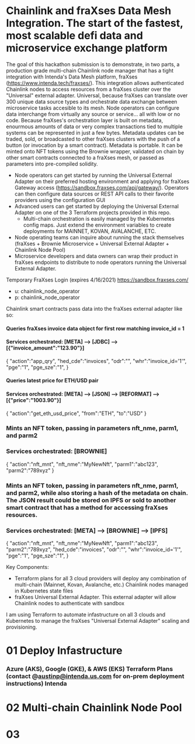 # Chainlink and fraXses Data Mesh Integration. The start of the fastest, most scalable defi data and microservice exchange platform

The goal of this hackathon submission is to demonstrate, in two parts, a production grade multi-chain Chainlink node manager that has a tight integration with Intenda's Data Mesh platform, fraXses (https://www.intenda.tech/fraxses/). This integration allows authenticated Chainlink nodes to access resources from a fraXses cluster over the "Universal" external adapter. Universal, because fraXses can translate over 300 unique data source types and orchestrate data exchange between microservice tasks accesible to its mesh. Node operators can configure data interchange from virtually any source or service... all with low or no code. Because fraXses's orchestration layer is built on metadata, enourmous amounts of data or very complex transactions tied to multiple systems can be represented in just a few bytes. Metadata updates can be traded, sold, or broadcasted to other fraXses clusters with the push of a button (or invocation by a smart contract). Metadata is portable. It can be minted onto NFT tokens using the Brownie wrapper, validated on chain by other smart contracts connected to a fraXses mesh, or passed as parameters into pre-compiled solidity.

- Node operators can get started by running the Universal External Adapter on their preferred hosting environment and applying for fraXses Gateway access (https://sandbox.fraxses.com/api/gateway/). Operators can then configure data sources or REST API calls to their favorite providers using the configuration GUI
- Advanced users can get started by deploying the Universal External Adapter on one of the 3 Terraform projects provided in this repo.  
  - Multi-chain orchestration is easily managed by the Kubernetes config maps. Just extend the environment variables to create deployments for MAINNET, KOVAN, AVALANCHE, ETC.
- Node operating teams can inquire about running the stack themselves (fraXses + Brownie Microservice + Universal External Adapter + Chainlink Node Pool)
- Microservice developers and data owners can wrap their product in fraXses endpoints to distribute to node operators running the Universal External Adapter.

Temporary FraXses Login (expires 4/16/2021) 
https://sandbox.fraxses.com/
- u: chainlink_node_operator
- p: chainlink_node_operator

Chainlink smart contracts pass data into the fraXses external adapter like so:

#### Queries fraXses invoice data object for first row matching invoice_id = 1
#### Services orchestrated: [META] --> [JDBC] --> [{"invoice_amount":"123.90"}]
{
  "action":"app_qry",
  "hed_cde":"invoices",
  "odr":"",
  "whr":"invoice_id='1'",
  "pge":"1",
  "pge_sze":"1",
}

#### Queries latest price for ETH/USD pair
#### Services orchestrated: [META] --> [JSON] --> [REFORMAT] --> [{"price":"1003.90"}]
{
  "action":"get_eth_usd_price",
  "from":"ETH",
  "to":"USD"
}

### Mints an NFT token, passing in parameters nft_nme, parm1, and parm2
### Services orchestrated: [BROWNIE] 
{
  "action":"nft_mnt",
  "nft_nme":"MyNewNft",
  "parm1":"abc123",
  "parm2":"789xyz"
}

### Mints an NFT token, passing in parameters nft_nme, parm1, and parm2, while also storing a hash of the metadata on chain. The JSON result could be stored on IPFS or sold to another smart contract that has a method for accessing fraXses resources.
### Services orchestrated: [META] --> [BROWNIE] --> [IPFS]
{
  "action":"nft_mnt",
  "nft_nme":"MyNewNft",
  "parm1":"abc123",
  "parm2":"789xyz",
  "hed_cde":"invoices",
  "odr":"",
  "whr":"invoice_id='1'",
  "pge":"1",
  "pge_sze":"1",
}


Key Components:
- Terraform plans for all 3 cloud providers will deploy any combination of multi-chain (Mainnet, Kovan, Avalanche, etc.) Chainlink nodes managed in Kubernetes state files
- fraXses Universal External Adapter. This external adapter will allow Chainlink nodes to authenticate with sandbox

I am using Terraform to automate infastructure on all 3 clouds and Kubernetes to manage the fraXses "Universal External Adapter" scaling and provisioning. 

# 01 Deploy Infastructure 
### Azure (AKS), Google (GKE), & AWS (EKS) Terraform Plans (contact @austinp@intenda.us.com for on-prem deployment instructions) Intenda 
# 02 Multi-chain Chainlink Node Pool
# 03 
